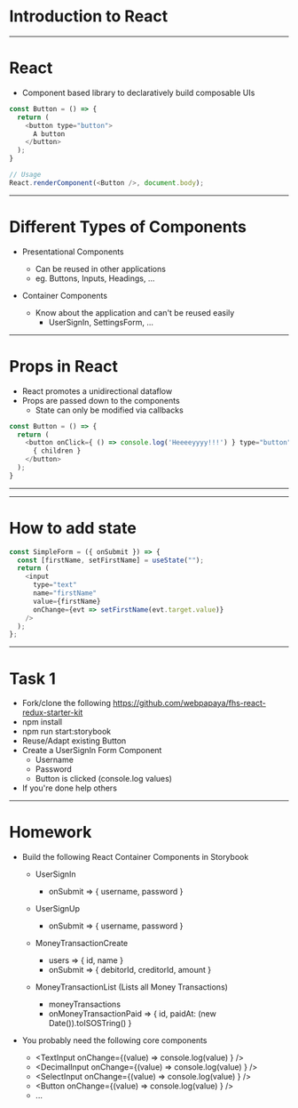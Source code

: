 # Introduction to React

---

# React

- Component based library to declaratively build composable UIs

```js
const Button = () => {
  return (
    <button type="button">
      A button
    </button>
  );
}

// Usage
React.renderComponent(<Button />, document.body);
```

---

# Different Types of Components

- Presentational Components
  - Can be reused in other applications
  - eg. Buttons, Inputs, Headings, ...

- Container Components
  - Know about the application and can't be reused easily
    - UserSignIn, SettingsForm, ...

---

# Props in React

- React promotes a unidirectional dataflow
- Props are passed down to the components
  - State can only be modified via callbacks

```js
const Button = () => {
  return (
    <button onClick={ () => console.log('Heeeeyyyy!!!') } type="button">
      { children }
    </button>
  );
}
```

---



---

# How to add state

```js
const SimpleForm = ({ onSubmit }) => {
  const [firstName, setFirstName] = useState("");
  return (
    <input
      type="text"
      name="firstName"
      value={firstName}
      onChange={evt => setFirstName(evt.target.value)}
    />
  );
};
```

---

# Task 1

- Fork/clone the following https://github.com/webpapaya/fhs-react-redux-starter-kit
- npm install
- npm run start:storybook
- Reuse/Adapt existing Button
- Create a UserSignIn Form Component
  - Username
  - Password
  - Button is clicked (console.log values)
- If you're done help others

---

# Homework
- Build the following React Container Components in Storybook
  - UserSignIn
    - onSubmit => { username, password }

  - UserSignUp
    - onSubmit => { username, password }

  - MoneyTransactionCreate
    - users => { id, name }
    - onSubmit => { debitorId, creditorId, amount }

  - MoneyTransactionList (Lists all Money Transactions)
    - moneyTransactions
    - onMoneyTransactionPaid => { id, paidAt: (new Date()).toISOSTring() }

- You probably need the following core components
  - <TextInput onChange={(value) => console.log(value) } />
  - <DecimalInput onChange={(value) => console.log(value) } />
  - <SelectInput onChange={(value) => console.log(value) } />
  - <Button onChange={(value) => console.log(value) } />
  - ...

